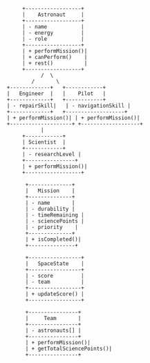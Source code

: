               +------------------+
              |    Astronaut     |
              +------------------+
              | - name           |
              | - energy         |
              | - role           |
              +------------------+
              | + performMission()|
              | + canPerform()    |
              | + rest()          |
              +------------------+
                    /  \
                 /       \
         +-------------+   +------------+
         |   Engineer  |   |    Pilot   |
         +-------------+   +------------+
         | - repairSkill|   | - navigationSkill |
         +-------------+   +-------------------+
         | + performMission()| | + performMission()|
         +--------------------+ +-------------------+
                    |
              +------------+
              | Scientist  |
              +------------+
              | - researchLevel |
              +----------------+
              | + performMission()|
              +------------------+

               +--------------+
               |   Mission    |
               +--------------+
               | - name       |
               | - durability |
               | - timeRemaining |
               | - sciencePoints |
               | - priority    |
               +--------------+
               | + isCompleted()|
               +---------------+

               +-----------------+
               |   SpaceState    |
               +-----------------+
               | - score         |
               | - team          |
               +-----------------+
               | + updateScore() |
               +-----------------+

               +----------------+
               |     Team       |
               +----------------+
               | - astronauts[] |
               +----------------+
               | + performMission()|
               | + getTotalSciencePoints()|
               +----------------+
